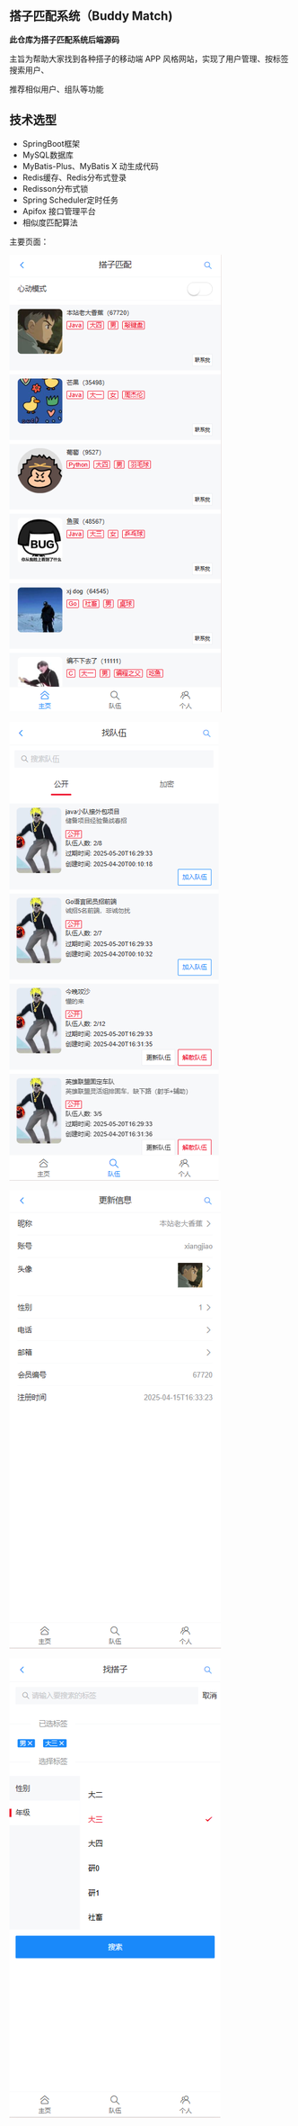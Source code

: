 ## 搭子匹配系统（Buddy Match)

**此仓库为搭子匹配系统后端源码**

主旨为帮助大家找到各种搭子的移动端 APP 风格网站，实现了用户管理、按标签搜索用户、

推荐相似用户、组队等功能

## 技术选型

- SpringBoot框架
- MySQL数据库
- MyBatis-Plus、MyBatis X 动生成代码
- Redis缓存、Redis分布式登录
- Redisson分布式锁
- Spring Scheduler定时任务
- Apifox 接口管理平台
- 相似度匹配算法

主要页面：

![](.\img\1.jpg)

![](.\img\2.jpg)

![](.\img\3.jpg)

![](.\img\4.jpg)
